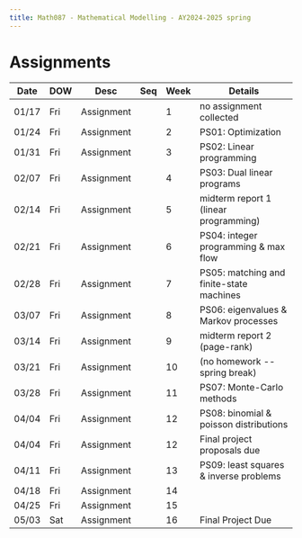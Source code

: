 ```yaml
---
title: Math087 - Mathematical Modelling - AY2024-2025 spring
---
```


# **Assignments**
  

  | Date  | DOW | Desc       | Seq | Week | Details                                  |
  |-------|-----|------------|-----|------|------------------------------------------|
  | 01/17 | Fri | Assignment |     | 1    | no assignment collected                  |
  | 01/24 | Fri | Assignment |     | 2    | PS01: Optimization                       |
  | 01/31 | Fri | Assignment |     | 3    | PS02: Linear programming                 |
  | 02/07 | Fri | Assignment |     | 4    | PS03: Dual linear programs               |
  | 02/14 | Fri | Assignment |     | 5    | midterm report 1 (linear programming)    |
  | 02/21 | Fri | Assignment |     | 6    | PS04: integer programming & max flow     |
  | 02/28 | Fri | Assignment |     | 7    | PS05: matching and finite-state machines |
  | 03/07 | Fri | Assignment |     | 8    | PS06: eigenvalues & Markov processes     |
  | 03/14 | Fri | Assignment |     | 9    | midterm report 2 (page-rank)             |
  | 03/21 | Fri | Assignment |     | 10   | (no homework -- spring break)            |
  | 03/28 | Fri | Assignment |     | 11   | PS07: Monte-Carlo methods                |
  | 04/04 | Fri | Assignment |     | 12   | PS08: binomial & poisson distributions   |
  | 04/04 | Fri | Assignment |     | 12   | Final project proposals due              |
  | 04/11 | Fri | Assignment |     | 13   | PS09: least squares & inverse problems   |
  | 04/18 | Fri | Assignment |     | 14   |                                          |
  | 04/25 | Fri | Assignment |     | 15   |                                          |
  | 05/03 | Sat | Assignment |     | 16   | Final Project Due                        |
